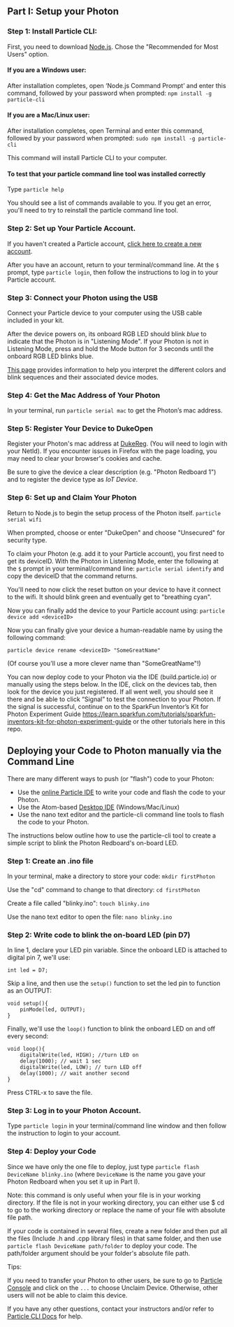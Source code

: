 ## Part I: Setup your Photon

### Step 1: Install Particle CLI:

First, you need to download [Node.js](https://nodejs.org/en/download/).  Chose the "Recommended for Most Users" option.  

#### If you are a Windows user:

After installation completes, open ‘Node.js Command Prompt’ and enter this command, followed by your password when prompted:
`npm install -g particle-cli`


#### If you are a Mac/Linux user:

After installation completes, open Terminal and enter this command, followed by your password when prompted:
`sudo npm install -g particle-cli`


This command will install Particle CLI to your computer.

#### To test that your particle command line tool was installed correctly

Type `particle help`

You should see a list of commands available to you.  If you get an error, you'll need to try to reinstall the particle command line tool.

### Step 2: Set up Your Particle Account.

If you haven't created a Particle account, [click here to create a new account](https://login.particle.io/signup).

After you have an account, return to your terminal/command line.  At the `$` prompt, type `particle login`, then follow the instructions to log in to your Particle account.

### Step 3: Connect your Photon using the USB

Connect your Particle device to your computer using the USB cable included in your kit.

After the device powers on, its onboard RGB LED should blink *blue* to indicate that the Photon is in "Listening Mode".  If your Photon is not in Listening Mode, press and hold the Mode button for 3 seconds until the onboard RGB LED blinks blue.

[This page](https://docs.particle.io/guide/getting-started/modes/photon/) provides information to help you interpret the different colors and blink sequences and their associated device modes.

### Step 4: Get the Mac Address of Your Photon

In your terminal, run `particle serial mac` to get the Photon’s mac address.  

### Step 5: Register Your Device to DukeOpen

Register your Photon's mac address at [DukeReg](https://dukereg.duke.edu/). (You will need to login with your NetId).   If you encounter issues in Firefox with the page loading, you may need to clear your browser's cookies and cache.

Be sure to give the device a clear description (e.g. "Photon Redboard 1") and to register the device type as *IoT Device*.

### Step 6: Set up and Claim Your Photon

Return to Node.js to begin the setup process of the Photon itself.
`particle serial wifi`

When prompted, choose or enter "DukeOpen" and choose "Unsecured" for security type.

To claim your Photon (e.g. add it to your Particle account), you first need to get its deviceID.  With the Photon in Listening Mode, enter the following at the `$` prompt in your terminal/command line:
`particle serial identify`
and copy the deviceID that the command returns.

You'll need to now click the reset button on your device to have it connect to the wifi.  It should blink green and eventually get to "breathing cyan".

Now you can finally add the device to your Particle account using:
`particle device add <deviceID>`

Now you can finally give your device a human-readable name by using the following command:

`particle device rename <deviceID> "SomeGreatName"`

(Of course you'll use a more clever name than "SomeGreatName"!)

You can now deploy code to your Photon via the IDE (build.particle.io) or manually using the steps below.  In the IDE, click on the devices tab, then look for the device you just registered.  If all went well, you should see it there and be able to click “Signal” to test the connection to your Photon.  If the signal is successful, continue on to the SparkFun Inventor’s Kit for Photon Experiment Guide https://learn.sparkfun.com/tutorials/sparkfun-inventors-kit-for-photon-experiment-guide or the other tutorials here in this repo.

## Deploying your Code to Photon manually via the Command Line

There are many different ways to push (or "flash") code to your Photon:

* Use the [online Particle IDE](https://build.particle.io) to write your code and flash the code to your Photon.
* Use the Atom-based [Desktop IDE](https://www.particle.io/products/development-tools/particle-desktop-ide) (Windows/Mac/Linux)
* Use the nano text editor and the particle-cli command line tools to flash the code to your Photon.

The instructions below outline how to use the particle-cli tool to create a simple script to blink the Photon Redboard's on-board LED.

### Step 1:  Create an .ino file

In your terminal, make a directory to store your code: `mkdir firstPhoton`

Use the "cd" command to change to that directory:  `cd firstPhoton`

Create a file called "blinky.ino": `touch blinky.ino`

Use the nano text editor to open the file:  `nano blinky.ino`

### Step 2:  Write code to blink the on-board LED (pin D7)

In line 1, declare your LED pin variable.  Since the onboard LED is attached to digital pin 7, we'll use:  

```
int led = D7;
```

Skip a line, and then use the `setup()` function to set the led pin to function as an OUTPUT:
```
void setup(){
    pinMode(led, OUTPUT);
}
```

Finally, we'll use the `loop()` function to blink the onboard LED on and off every second:
```
void loop(){
    digitalWrite(led, HIGH); //turn LED on
    delay(1000); // wait 1 sec
    digitalWrite(led, LOW); // turn LED off
    delay(1000); // wait another second
}
```

Press CTRL-x to save the file.



### Step 3: Log in to your Photon Account.

Type `particle login` in your terminal/command line window and then follow the instruction to login to your account.

### Step 4: Deploy your Code

Since we have only the one file to deploy, just type `particle flash DeviceName blinky.ino` (where `DeviceName` is the name you gave your Photon Redboard when you set it up in Part I).

Note: this command is only useful when your file is in your working directory. If the file is not in your working directory, you can either use $ cd to go to the working directory or replace the name of your file with absolute file path.

If your code is contained in several files, create a new folder and then put all the files (Include .h and .cpp library files) in that same folder, and then use `particle flash DeviceName path/folder` to deploy your code. The path/folder argument should be your folder's absolute file path.

Tips:

If you need to transfer your Photon to other users, be sure to go to [Particle Console](https://console.particle.io/devices) and click on the `...` to choose Unclaim Device. Otherwise, other users will not be able to claim this device.

If you have any other questions, contact your instructors and/or refer to [Particle CLI Docs](https://docs.particle.io/guide/tools-and-features/cli/photon/) for help.
